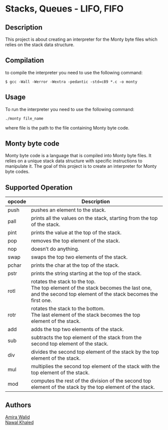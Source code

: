 # Stacks, Queues - LIFO, FIFO

<h2>Description</h2>
This project is about creating an interpreter for the Monty byte files which relies on the stack data structure.

<h2>Compilation</h2>
to compile the interpreter you need to use the following command:

```
$ gcc -Wall -Werror -Wextra -pedantic -std=c89 *.c -o monty
```
<h2>Usage</h2>
To run the interpreter you need to use the following command:

```
./monty file_name
```
where file is the path to the file containing Monty byte code.

<h2> Monty byte code </h2>
Monty byte code is a language that is compiled into Monty byte files. It relies on a unique stack data structure with specific instructions to manipulate it. The goal of this project is to create an interpreter for Monty byte codes.


<h2>Supported Operation</h2>
<table>
  <thead>
    <th>opcode</th>
    <th>Description</th>  
  </thead>
  <tbody>
    <tr>
      <td>push</td>
      <td>pushes an element to the stack.</td> 
    </tr>
    <tr>
      <td>pall</td>
      <td>prints all the values on the stack, starting from the top of the stack.</td> 
    </tr>
    <tr>
      <td>pint</td>
      <td>prints the value at the top of the stack.</td> 
    </tr>
    <tr>
      <td>pop</td>
      <td> removes the top element of the stack.</td> 
    </tr>
    <tr>
      <td>nop</td>
      <td>doesn’t do anything.</td> 
    </tr>
    <tr>
      <td>swap</td>
      <td>swaps the top two elements of the stack.</td> 
    </tr>
    <tr>
      <td>pchar</td>
      <td>prints the char at the top of the stack.</td> 
    </tr>
    <tr>
      <td>pstr</td>
      <td>prints the string starting at the top of the stack.</td> 
    </tr>
    <tr>
      <td>rotl</td>
      <td>
        rotates the stack to the top.<br>
        The top element of the stack becomes the last one, and the second top element of the stack becomes the first one.
      </td> 
    </tr>
    <tr>
      <td>rotr</td>
      <td>
        rotates the stack to the bottom.<br>
        The last element of the stack becomes the top element of the stack.
      </td> 
    </tr>
    <tr>
      <td>add</td>
      <td>adds the top two elements of the stack.</td> 
    </tr>
    <tr>
      <td>sub</td>
      <td>subtracts the top element of the stack from the second top element of the stack.</td> 
    </tr>
    <tr>
      <td>div</td>
      <td>divides the second top element of the stack by the top element of the stack.</td> 
    </tr>
    <tr>
      <td>mul</td>
      <td> multiplies the second top element of the stack with the top element of the stack.</td> 
    </tr>
    <tr>
      <td>mod</td>
      <td>computes the rest of the division of the second top element of the stack by the top element of the stack.</td> 
    </tr>
    
    
  </tbody>
</table>
<h2>Authors</h2>
<a href="https://github.com/AmiraWalid1">Amira Walid</a>
<br>
<a href="https://github.com/11121997">Nawal Khaled</a>
